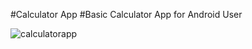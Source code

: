 #Calculator App
#Basic Calculator App for Android User

![calculatorapp](https://github.com/user-attachments/assets/6710e1d9-91f2-4399-99fe-89bca8b8fc9a)
